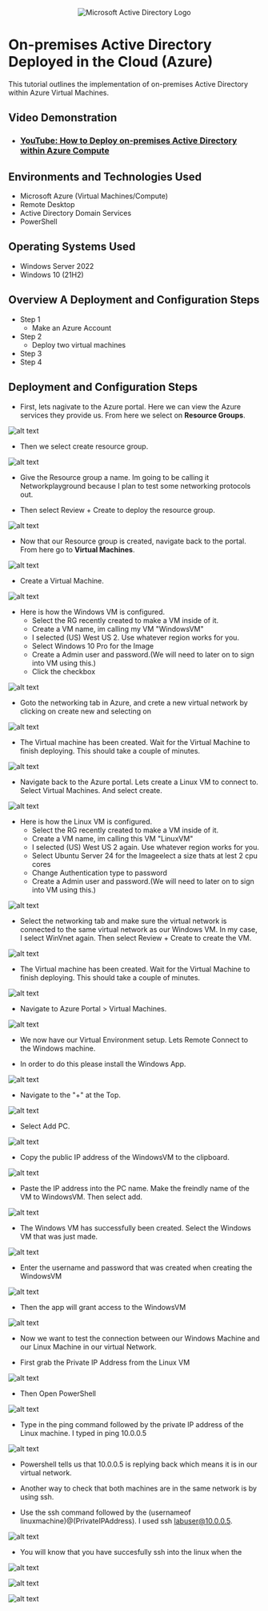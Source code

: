 <p align="center">
<img src="https://i.imgur.com/pU5A58S.png" alt="Microsoft Active Directory Logo"/>
</p>

<h1>On-premises Active Directory Deployed in the Cloud (Azure)</h1>
This tutorial outlines the implementation of on-premises Active Directory within Azure Virtual Machines.<br />


<h2>Video Demonstration</h2>

- ### [YouTube: How to Deploy on-premises Active Directory within Azure Compute](https://www.youtube.com)

<h2>Environments and Technologies Used</h2>

- Microsoft Azure (Virtual Machines/Compute)
- Remote Desktop
- Active Directory Domain Services
- PowerShell

<h2>Operating Systems Used </h2>

- Windows Server 2022
- Windows 10 (21H2)

<h2>Overview A
Deployment and Configuration Steps</h2>

- Step 1
    - Make an Azure Account
- Step 2
    - Deploy two virtual machines
- Step 3
- Step 4

<h2>Deployment and Configuration Steps</h2>

- First, lets nagivate to the Azure portal. Here we can view the Azure services they provide us. From here we select on __Resource Groups__.

![alt text](/MyScreenshots/SCR-20241117-dimr-1.png)

- Then we select create resource group.

![alt text](/MyScreenshots/SCR-20241117-disb.png)

- Give the Resource group a name. Im going to be calling it Networkplayground because I plan to test some networking protocols out.

- Then select Review + Create to deploy the resource group.

![alt text](/MyScreenshots/SCR-20241117-diyu.png)

- Now that our Resource group is created, navigate back to the portal. From here go to __Virtual Machines__.

![alt text](/MyScreenshots/SCR-20241117-exmw.png)

- Create a Virtual Machine.

![alt text](/MyScreenshots/SCR-20241117-djqw.png)

- Here is how the Windows VM is configured.
    - Select the RG recently created to make a VM inside of it.
    - Create a VM name, im calling my VM "WindowsVM"
    - I selected (US) West US 2. Use whatever region works for you.
    - Select Windows 10 Pro for the Image
    - Create a Admin user and password.(We will need to later on to sign into VM using this.)
    - Click the checkbox

![alt text](/MyScreenshots/SCR-20241117-dkls.png)

- Goto the networking tab in Azure, and crete a new virtual network by clicking on create new and selecting on 

![alt text](/MyScreenshots/SCR-20241117-dkyw.png)

- The Virtual machine has been created. Wait for the Virtual Machine to finish deploying. This should take a couple of minutes.

![alt text](/MyScreenshots/SCR-20241117-dlli.png)

- Navigate back to the Azure portal. Lets create a Linux VM to connect to. Select Virtual Machines. And select create.

![alt text](/MyScreenshots/SCR-20241117-dlqk.png)

- Here is how the Linux VM is configured.
    - Select the RG recently created to make a VM inside of it.
    - Create a VM name, im calling this VM "LinuxVM"
    - I selected (US) West US 2 again. Use whatever region works for you.
    - Select Ubuntu Server 24 for the Imageelect a size thats at lest 2 cpu cores
    - Change Authentication type to password
    - Create a Admin user and password.(We will need to later on to sign into VM using this.)
    
![alt text](/MyScreenshots/SCR-20241117-dmfd.png)

- Select the networking tab and make sure the virtual network is connected to the same virtual network as our Windows VM. In my case, I select WinVnet again. Then select Review + Create to create the VM.

![alt text](/MyScreenshots/SCR-20241117-dncg.png)

- The Virtual machine has been created. Wait for the Virtual Machine to finish deploying. This should take a couple of minutes.

![alt text](/MyScreenshots/SCR-20241117-dnle.png)

- Navigate to Azure Portal > Virtual Machines.
    

![alt text](/MyScreenshots/SCR-20241117-dnrc.png)

- We now have our Virtual Environment setup. Lets Remote Connect to the Windows machine.

- In order to do this please install the Windows App.

![alt text](/MyScreenshots/SCR-20241117-dnxl.png)

- Navigate to the "+" at the Top.

![alt text](/MyScreenshots/SCR-20241117-dobq.png)

- Select Add PC.

![alt text](/MyScreenshots/SCR-20241117-dofw.png)

- Copy the public IP address of the WindowsVM to the clipboard.

![alt text](/MyScreenshots/SCR-20241117-dnrc.png)

- Paste the IP address into the PC name. Make the freindly name of the VM to WindowsVM. Then select add.

![alt text](/MyScreenshots/SCR-20241117-door.png)

- The Windows VM has successfully been created. Select the Windows VM that was just made.

![alt text](/MyScreenshots/SCR-20241117-dort.png)

- Enter the username and password that was created when creating the WindowsVM

![alt text](/MyScreenshots/SCR-20241117-doxt.png)

- Then the app will grant access to the WindowsVM

![alt text](/MyScreenshots/SCR-20241117-dpsn.png)

- Now we want to test the connection between our Windows Machine and our Linux Machine in our virtual Network.

- First grab the Private IP Address from the Linux VM

![alt text](/MyScreenshots/SCR-20241117-dqaz-1.png)

- Then Open PowerShell

![alt text](/MyScreenshots/SCR-20241117-dqte.png)

- Type in the ping command followed by the private IP address of the Linux machine. I typed in ping 10.0.0.5

![alt text](/MyScreenshots/SCR-20241117-dqxs.png)

- Powershell tells us that 10.0.0.5 is replying back which means it is in our virtual network.

- Another way to check that both machines are in the same network is by using ssh.

- Use the ssh command followed by the (usernameof linuxmachine)@(PrivateIPAddress). I used ssh labuser@10.0.0.5.

![alt text](/MyScreenshots/SCR-20241117-druz.png)

- You will know that you have succesfully ssh into the linux when the 

![alt text](/MyScreenshots/SCR-20241117-dsgc.png)

![alt text](/MyScreenshots/SCR-20241117-dshp.png)

![alt text](/MyScreenshots/SCR-20241117-dska.png)












